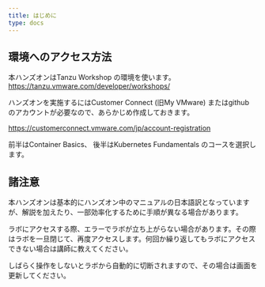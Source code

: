 ```yaml
---
title: はじめに
type: docs
---
```


## 環境へのアクセス方法

本ハンズオンはTanzu Workshop の環境を使います。  
https://tanzu.vmware.com/developer/workshops/

ハンズオンを実施するにはCustomer Connect (旧My VMware) またはgithub のアカウントが必要なので、あらかじめ作成しておきます。

https://customerconnect.vmware.com/jp/account-registration


前半はContainer Basics、 後半はKubernetes Fundamentals のコースを選択します。

## 諸注意

本ハンズオンは基本的にハンズオン中のマニュアルの日本語訳となっていますが、解説を加えたり、一部効率化するために手順が異なる場合があります。

ラボにアクセスする際、エラーでラボが立ち上がらない場合があります。その際はラボを一旦閉じて、再度アクセスします。何回か繰り返してもラボにアクセスできない場合は講師に教えてください。

しばらく操作をしないとラボから自動的に切断されますので、その場合は画面を更新してください。

